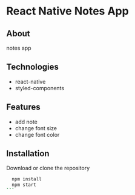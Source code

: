 # React Native Notes App

## About

notes app

## Technologies

- react-native
- styled-components

## Features

- add note
- change font size
- change font color

## Installation

Download or clone the repository

````bash
  npm install
  npm start
```
````
